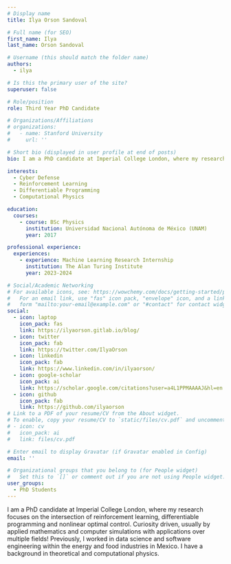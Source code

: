 ```yaml
---
# Display name
title: Ilya Orson Sandoval

# Full name (for SEO)
first_name: Ilya
last_name: Orson Sandoval

# Username (this should match the folder name)
authors:
  - ilya

# Is this the primary user of the site?
superuser: false

# Role/position
role: Third Year PhD Candidate

# Organizations/Affiliations
# organizations:
#   - name: Stanford University
#     url: ''

# Short bio (displayed in user profile at end of posts)
bio: I am a PhD candidate at Imperial College London, where my research focuses on the intersection of reinforcement learning, differentiable programming and nonlinear optimal control. Curiosity driven, usually by applied mathematics and computer simulations with applications over multiple fields! Previously, I worked in data science and software engineering within the energy and food industries in Mexico. I have a background in theoretical and computational physics.

interests:
  - Cyber Defense
  - Reinforcement Learning
  - Differentiable Programming
  - Computational Physics

education:
  courses:
    - course: BSc Physics
      institution: Universidad Nacional Autónoma de México (UNAM)
      year: 2017

professional experience:
  experiences:
    - experience: Machine Learning Research Internship
      institution: The Alan Turing Institute
      year: 2023-2024

# Social/Academic Networking
# For available icons, see: https://wowchemy.com/docs/getting-started/page-builder/#icons
#   For an email link, use "fas" icon pack, "envelope" icon, and a link in the
#   form "mailto:your-email@example.com" or "#contact" for contact widget.
social:
  - icon: laptop
    icon_pack: fas
    link: https://ilyaorson.gitlab.io/blog/
  - icon: twitter
    icon_pack: fab
    link: https://twitter.com/IlyaOrson
  - icon: linkedin
    icon_pack: fab
    link: https://www.linkedin.com/in/ilyaorson/
  - icon: google-scholar
    icon_pack: ai
    link: https://scholar.google.com/citations?user=a4L1PPMAAAAJ&hl=en
  - icon: github
    icon_pack: fab
    link: https://github.com/ilyaorson
# Link to a PDF of your resume/CV from the About widget.
# To enable, copy your resume/CV to `static/files/cv.pdf` and uncomment the lines below.
# - icon: cv
#   icon_pack: ai
#   link: files/cv.pdf

# Enter email to display Gravatar (if Gravatar enabled in Config)
email: ''

# Organizational groups that you belong to (for People widget)
#   Set this to `[]` or comment out if you are not using People widget.
user_groups:
  - PhD Students
---
```


I am a PhD candidate at Imperial College London, where my research focuses on the intersection of reinforcement learning, differentiable programming and nonlinear optimal control. Curiosity driven, usually by applied mathematics and computer simulations with applications over multiple fields! Previously, I worked in data science and software engineering within the energy and food industries in Mexico. I have a background in theoretical and computational physics.